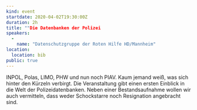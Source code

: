 ```yaml
---
kind: event
startdate: 2020-04-02T19:30:00Z
duration: 2h
title: ""Die Datenbanken der Polizei
speakers:
  -
    name: "Datenschutzgruppe der Roten Hilfe HD/Mannheim"
location:
  location: bib
public: true
---
```

INPOL, Polas, LIMO, PHW und nun noch PIAV.
Kaum jemand weiß, was sich hinter den Kürzeln verbirgt.
Die Veranstaltung gibt einen ersten Einblick in die Welt der
Polizeidatenbanken. Neben einer Bestandsaufnahme wollen wir auch
vermitteln, dass weder Schockstarre noch Resignation angebracht sind.
